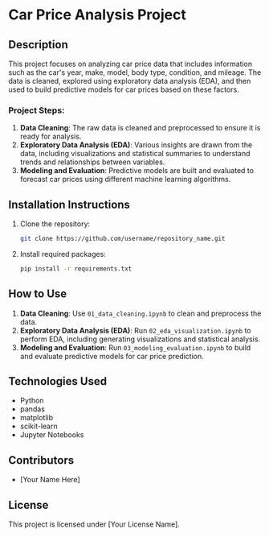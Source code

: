 
# Car Price Analysis Project

## Description
This project focuses on analyzing car price data that includes information such as the car's year, make, model, body type, condition, and mileage. The data is cleaned, explored using exploratory data analysis (EDA), and then used to build predictive models for car prices based on these factors. 

### Project Steps:
1. **Data Cleaning**: The raw data is cleaned and preprocessed to ensure it is ready for analysis.
2. **Exploratory Data Analysis (EDA)**: Various insights are drawn from the data, including visualizations and statistical summaries to understand trends and relationships between variables.
3. **Modeling and Evaluation**: Predictive models are built and evaluated to forecast car prices using different machine learning algorithms.

## Installation Instructions

1. Clone the repository:
   ```bash
   git clone https://github.com/username/repository_name.git
   ```

2. Install required packages:
   ```bash
   pip install -r requirements.txt
   ```

## How to Use

1. **Data Cleaning**: Use `01_data_cleaning.ipynb` to clean and preprocess the data.
2. **Exploratory Data Analysis (EDA)**: Run `02_eda_visualization.ipynb` to perform EDA, including generating visualizations and statistical analysis.
3. **Modeling and Evaluation**: Run `03_modeling_evaluation.ipynb` to build and evaluate predictive models for car price prediction.

## Technologies Used
- Python
- pandas
- matplotlib
- scikit-learn
- Jupyter Notebooks

## Contributors
- [Your Name Here]

## License
This project is licensed under [Your License Name].
